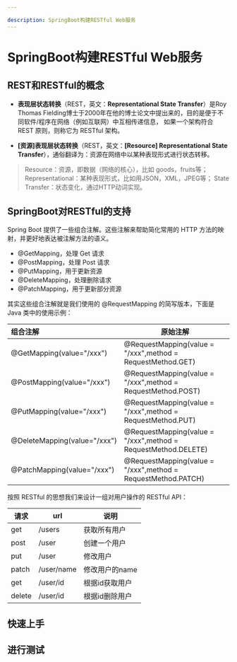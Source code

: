 ```yaml
---

description: SpringBoot构建RESTful Web服务
---
```


# SpringBoot构建RESTful Web服务



## REST和RESTful的概念

- **表现层状态转换**（REST，英文：**Representational State Transfer**）是Roy Thomas Fielding博士于2000年在他的博士论文中提出来的，目的是便于不同软件/程序在网络（例如互联网）中互相传递信息， 如果一个架构符合 REST 原则，则称它为 RESTful 架构。 

-  **[资源]表现层状态转换**（REST，英文：**[Resource] Representational State Transfer**），通俗翻译为：资源在网络中以某种表现形式进行状态转移。 

>  Resource：资源，即数据（网络的核心），比如 goods，fruits等；
>  Representational：某种表现形式，比如用JSON，XML，JPEG等；
>  State Transfer：状态变化，通过HTTP动词实现。

## SpringBoot对RESTful的支持

Spring Boot 提供了一些组合注解。这些注解来帮助简化常用的 HTTP 方法的映射，并更好地表达被注解方法的语义。 

- @GetMapping，处理 Get 请求
- @PostMapping，处理 Post 请求
- @PutMapping，用于更新资源
- @DeleteMapping，处理删除请求
- @PatchMapping，用于更新部分资源

其实这些组合注解就是我们使用的 @RequestMapping 的简写版本，下面是 Java 类中的使用示例： 

| 组合注解                     | 原始注解                                                     |
| :--------------------------- | ------------------------------------------------------------ |
| @GetMapping(value="/xxx")    | @RequestMapping(value = "/xxx",method = RequestMethod.GET)   |
| @PostMapping(value="/xxx")   | @RequestMapping(value = "/xxx",method = RequestMethod.POST)  |
| @PutMapping(value="/xxx")    | @RequestMapping(value = "/xxx",method = RequestMethod.PUT)   |
| @DeleteMapping(value="/xxx") | @RequestMapping(value = "/xxx",method = RequestMethod.DELETE) |
| @PatchMapping(value="/xxx")  | @RequestMapping(value = "/xxx",method = RequestMethod.PATCH) |

 按照 RESTful 的思想我们来设计一组对用户操作的 RESTful API： 

| 请求   | url        | 说明           |
| ------ | ---------- | -------------- |
| get    | /users     | 获取所有用户   |
| post   | /user      | 创建一个用户   |
| put    | /user      | 修改用户       |
| patch  | /user/name | 修改用户的name |
| get    | /user/id   | 根据id获取用户 |
| delete | /user/id   | 根据id删除用户 |



## 快速上手



## 进行测试
